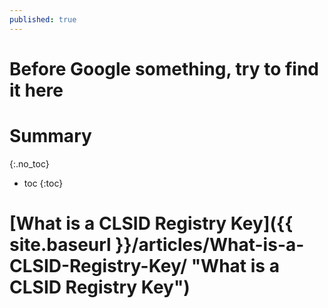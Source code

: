 ```yaml
---
published: true
---
```

# Before Google something, try to find it here

# Summary
{:.no_toc}

* toc
{:toc}


# [What is a CLSID Registry Key]({{ site.baseurl }}/articles/What-is-a-CLSID-Registry-Key/ "What is a CLSID Registry Key")




